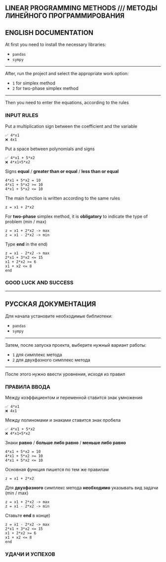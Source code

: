 ## LINEAR PROGRAMMING METHODS /// МЕТОДЫ ЛИНЕЙНОГО ПРОГРАММИРОВАНИЯ

## ENGLISH DOCUMENTATION

At first you need to install the necessary libraries:    
* ```pandas```
* ```sympy```
____
After, run the project and select the appropriate work option:
* ```1``` for simplex method
* ```2``` for two-phase simplex method
____
Then you need to enter the equations, according to the rules   

### INPUT RULES

Put a multiplication sign between the coefficient and the variable
```
✅ 4*x1
❌ 4x1
```

Put a space between polynomials and signs
```
✅ 4*x1 + 5*x2
❌ 4*x1+5*x2
```

Signs **equal** / **greater than or equal** / **less than or equal**
```
4*x1 + 5*x2 = 10
4*x1 + 5*x2 >= 10
4*x1 + 5*x2 <= 10
```

The main function is written according to the same rules
```
z = x1 + 2*x2
```

For **two-phase** simplex method, it is **obligatory** to indicate the type of problem (min / max)
```
z = x1 + 2*x2 -> max
z = x1 - 2*x2 -> min
```

Type **end** in the end)
```
z = x1 - 2*x2 -> max
2*x1 + 3*x2 <= 15
x1 + 2*x2 >= 6
x1 + x2 <= 8
end
```

### GOOD LUCK AND SUCCESS

____


## РУССКАЯ ДОКУМЕНТАЦИЯ

Для начала установите необходимые библиотеки:  
* ```pandas```
* ```sympy```
____
Затем, после запуска проекта, выберите нужный вариант работы:
* ```1``` для симплекс метода
* ```2``` для двухфазного симплекс метода
____
После этого нужно ввести уровнения, исходя из правил

### ПРАВИЛА ВВОДА

Между коэффициентом и переменной ставится знак умножения
```
✅ 4*x1
❌ 4x1
```

Между полиномами и знаками ставится знак пробела
```
✅ 4*x1 + 5*x2
❌ 4*x1+5*x2
```

Знаки **равно** / **больше либо равно** / **меньше либо равно**
```
4*x1 + 5*x2 = 10
4*x1 + 5*x2 >= 10
4*x1 + 5*x2 <= 10
```

Основная функция пишется по тем же правилам
```
z = x1 + 2*x2
```

Для **двухфазного** симплекс метода **необходимо** указывать вид задачи (min / max)
```
z = x1 + 2*x2 -> max
z = x1 - 2*x2 -> min
```

Ставьте **end** в конце)
```
z = x1 - 2*x2 -> max
2*x1 + 3*x2 <= 15
x1 + 2*x2 >= 6
x1 + x2 <= 8
end
```

### УДАЧИ И УСПЕХОВ
